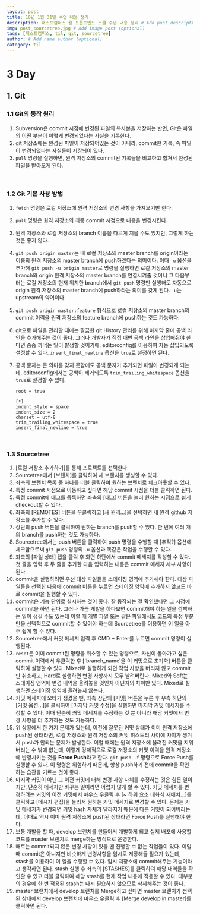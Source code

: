 ```yaml
---
layout: post
title: 18년 1월 31일 수업 내용 정리
description: 패스트캠퍼스 웹 프론트엔드 스쿨 수업 내용 정리 # Add post description (optional)
img: post_sourcetree.jpg # Add image post (optional)
tags: [패스트캠퍼스, til, git, sourcetree]
author: # Add name author (optional)
category: til
---
```

# 3 Day

## 1. Git

### 1.1 Git의 동작 원리

1. Subversion은 commit 시점에 변경된 파일의 복사본을 저장하는 반면, Git은 파일의 어떤 부분이 어떻게 변경되었다는 사실을 기록한다.
2. git 저장소에는 완성된 파일이 저장되어있는 것이 아니라, commit한 기록, 즉 파일이 변경되었다는 사실들이 저장되어 있다.
3. `pull` 명령을 실행하면, 원격 저장소의 commit된 기록들을 비교하고 합쳐서 완성된 파일을 받아오게 된다.

<br />

### 1.2 Git 기본 사용 방법

1. `fetch` 명령은 로컬 저장소에 원격 저장소의 변경 사항을 가져오기만 한다.

2. `pull` 명령은  원격 저장소의 최종 commit 시점으로 내용을 변경시킨다.

3. 원격 저장소와 로컬 저장소의 branch 이름을 다르게 지을 수도 있지만, 그렇게 하는 것은 좋지 않다.

4. `git push origin master`는 내 로컬 저장소의 master branch를 origin이라는 이름의 원격 저장소의 master branch에 push하겠다는 의미이다. 이때 `-u` 옵션을 추가해 `git push -u origin master`로 명령을 실행하면 로컬 저장소의 master branch와 origin 원격 저장소의 master branch를 연결시켜줄 것이니 그 다음부터는 로컬 저장소의 현재 위치한 branch에서 `git push` 명령만 실행해도 자동으로 origin 원격 저장소의 master branch에 push하라는 의미를 갖게 된다. `-u`는 upstream의 약어이다.

5. `git push origin master:feature` 형식으로 로컬 저장소의 master branch의 commit 이력을 원격 저장소의 feature branch에 push하는 것도 가능하다.

6. git으로 파일을 관리할 때에는 깔끔한 git History 관리를 위해 마지막 줄에 공백 라인을 추가해주는 것이 좋다. 그러나 개발자가 직접 매번 공백 라인을 삽입해줘야 한다면 종종 까먹는 일이 발생할 것이기에, editorconfig를 이용하여 자동 삽입되도록 설정할 수 있다. `insert_final_newline` 옵션을 `true`로 설정하면 된다.

7. 공백 문자는 큰 의미를 갖지 못함에도 공백 문자가 추가되면 파일이 변경되게 되는데, editorconfig에서는 공백이 제거되도록 `trim_trailing_whitespace` 옵션을 `true`로 설정할 수 있다.

   ```
   root = true

   [*]
   indent_style = space
   indent_size = 2
   charset = utf-8
   trim_trailing_whitespace = true
   insert_final_newline = true
   ```

<br />

### 1.3 Sourcetree

1. [로컬 저장소 추가하기]를 통해 프로젝트를 선택한다.
2. Sourcetree에서 [브랜치]를 클릭하여 새 브랜치를 생성할 수 있다.
3. 좌측의 브랜치 목록 중 하나를 더블 클릭하여 원하는 브랜치로 체크아웃할 수 있다.
4. 특정 commit 시점으로 이동하고 싶다면 해당 commit 시점을 더블 클릭하면 된다.
5. 특정 commit에 태그를 등록하면 좌측의 [태그] 버튼을 눌러 원하는 시점으로 쉽게 checkout할 수 있다.
6. 좌측의 [REMOTES] 버튼을 우클릭하고 [새 원격...]을 선택하면 새 원격 github 저장소를 추가할 수 있다.
7. 상단의 push 버튼을 클릭하여 원하는 branch를 push할 수 있다. 한 번에 여러 개의 branch를 push하는 것도 가능하다.
8. Sourcetree에서는 push 버튼을 클릭하여 push 명령을 수행할 때 [추적?] 옵션에 체크함으로써 `git push` 명령의 `-u` 옵션과 똑같은 작업을 수행할 수 있다.
9. 좌측의 [파일 상태] 탭을 클릭 후 화면 하단에서 commit 메세지를 작성할 수 있다. 첫 줄을 입력 후 두 줄을 추가한 다음 입력하는 내용은 commit 메세지 세부 사항이 된다.
10. commit을 실행하려면 우선 대상 파일들을 스테이징 영역에 추가해야 한다. 대상 파일들을 선택한 다음에 commit 버튼을 누르면 스테이징 영역에 추가하지 않고도 바로 commit을 실행할 수 있다.
11. commit은 기능 단위로 실시하는 것이 좋다. 잘 동작되는 걸 확인했다면 그 시점에 commit을 하면 된다. 그러나 가끔 개발을 하다보면 commit해야 하는 일을 깜빡하는 일이 생길 수도 있는데 이럴 때 개별 파일 또는 같은 파일에서도 코드의 특정 부분만을 선택적으로 commit할 수 있어야 하는데 Sourcetree를 이용하면 이 일을 아주 쉽게 할 수 있다.
12. Sourcetree에서 커밋 메세지 입력 후 CMD + Enter를 누르면 commit 명령이 실행된다.
13. `reset`은 이미 commit된 명령을 취소할 수 있는 명령으로, 자신이 돌아가고 싶은 commit 이력에서 우클릭한 후 ['branch_name'을 이 커밋으로 초기화] 버튼을 클릭하여 실행할 수 있다. Mixed로 실행하게 되면 작업 사항을 버리지 않고 commit만 취소하고, Hard로 실행하면 변경 사항까지 모두 날려버린다. Mixed와 Soft는 스테이징 영역에 변경 내역을 올려놓을 것인지 아닌지의 차이만 있다. Mixed로 실행하면 스테이징 영역에 올려놓지 않는다.
14. 커밋 메세지에 오타가 생겼을 땐, 좌측 상단의 [커밋] 버튼을 누른 후 우측 하단의 [커밋 옵션...]을 클릭하여 [마지막 커밋 수정]을 실행하면 마지막 커밋 메세지를 수정할 수 있다. 이때 단순히 커밋 메세지를 수정하는 것 뿐 아니라 해당 커밋에서 변경 사항을 더 추가하는 것도 가능하다.
15. 위 상황에서 한 가지 문제가 있는데, 이전에 잘못된 커밋 상태가 이미 원격 저장소에 push된 상태라면, 로컬 저장소와 원격 저장소의 커밋 히스토리 사이에 차이가 생겨서 push가 안되는 문제가 발생한다. 이럴 때에는 원격 저장소에 올려진 커밋을 지워버리는 수 밖에 없는데, 이렇게 강제적으로 로컬 저장소의 커밋 이력을 원격 저장소에 반영시키는 것을 **Force Push**라고 한다. `git push -f` 명령으로 Force Push를 실행할 수 있다. 이 명령은 위험하기 때문에, 항상 push하기 전에 commit을 확인하는 습관을 기르는 것이 좋다.
16. 마지막 커밋이 아닌 그 이전 커밋에 대해 변경 사항 자체를 수정하는 것은 힘든 일이지만, 단순히 메세지만 바꾸는 일이라면 어렵지 않게 할 수 있다. 커밋 메세지를 변경하려는 커밋의 이전 커밋에서 마우스 우클릭 후 [~ 하위 요소 대화식 재배치...]를 클릭하고 [메시지 편집]을 눌러서 원하는 커밋 메세지로 변경할 수 있다. 문제는 커밋 메세지가 변경되면 커밋 hash 자체가 달라지기 때문에 다른 커밋이 되어버리는데, 이때도 역시 이미 원격 저장소에 push된 상태라면 Force Push를 실행해야 한다.
17. 보통 개발을 할 때, develop 브랜치를 만들어서 개발하게 되고 실제 배포에 사용할 코드를 master 브랜치로 merge하는 방식으로 운영한다.
18. 때로는 commit되지 않은 변경 사항이 있을 땐 진행할 수 없는 작업들이 있다. 이럴 때 commit은 아니지만 비슷하게 변경사항을 임시로 저장해둘 필요가 있는데, stash를 이용하여 이 일을 수행할 수 있다. 임시 저장소에 commit해주는 기능이라고 생각하면 된다. stash 실행 후 좌측의 [STASHES]를 클릭하여 해당 내역들을 확인할 수 있고 더블 클릭하여 해당 stash를 현재 작업 내용에 적용할 수 있다. 대부분의 경우에 한 번 적용된 stash는 다시 필요하지 않으므로 삭제해주는 것이 좋다.
19. master 브랜치에서 develop 브랜치를 Merge하고 싶다면 master 브랜치가 선택된 상태에서 develop 브랜치에 마우스 우클릭 후 [Merge develop in master]를 클릭하면 된다.